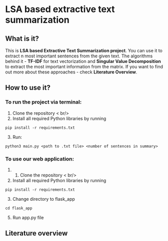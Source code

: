 # LSA based extractive text summarization

## What is it?
This is **LSA based Extractive Text Summarization project**. You can use it to extract n most important sentences from the given text. The algorithms behind it - **TF-IDF** for text vectorization and **Singular Value Decomposition** to extract the most important information from the matrix. If you want to find out more about these approaches - check **Literature Overview**.

## How to use it?
### To run the project via terminal:
1. Clone the repository < br/>
2. Install all required Python libraries by running
```
pip install -r requirements.txt
```
3. Run:
```
python3 main.py <path to .txt file> <number of sentences in summary>
```
### To use our web application:
1. 1. Clone the repository < br/>
2. Install all required Python libraries by running
```
pip install -r requirements.txt
```
3. Change directory to flask_app
```
cd flask_app
```
5. Run app.py file

## Literature overview
